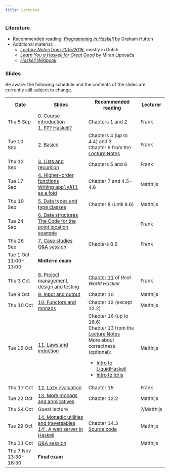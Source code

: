```yaml
---
title: Lectures
---
```


### Literature

* Recommended reading: [*Programming in Haskell*](http://www.cs.nott.ac.uk/~pszgmh/pih.html) by Graham Hutton
* Additional material:
    - [*Lecture Notes from 2015/2016*](http://www.cs.uu.nl/people/jur/FP-elec.pdf), mostly in Dutch
    - [*Learn You a Haskell for Great Good*](http://learnyouahaskell.com/) by Miran Lipovača
    - [*Haskell Wikibook*](https://en.wikibooks.org/wiki/Haskell)

### Slides

Be aware: the following schedule and the contents of the slides are currently still subject to change.

<table class="table table-stripped" style="font-size: 15px;">
<tr>
<th>Date</th>
<th>Slides</th>
<th>Recommended reading</th>
<th>Lecturer</th>
</tr>
<tr>
<td>Thu 5 Sep</td>
<td><a href="slides/fp-00-course-intro.pdf">0. Course introduction</a>
<br><a href="slides/fp-01-intro.pdf">1. FP? Haskell?</a></td>
<td>Chapters 1 and 2</td>
<td>Frank</td>
</tr>
<tr>
<td>Tue 10 Sep</td>
<td><a href="slides/fp-02-basics.pdf">2. Basics</a></td>
<td>Chapters 4 (up to 4.4) and 3
<br>Chapter 5 from the <a
href="http://www.staff.science.uu.nl/~hage0101/FP-elec.pdf">Lecture
Notes</a></td>
<td>Frank</td>
</tr>
<tr>
<td>Thu 12 Sep</td>
<td><a href="slides/fp-03-lists.pdf">3. Lists and recursion</a></td>
<td>Chapters 5 and 6</td>
<td>Frank</td>
</tr>
<tr>
<td>Tue 17 Sep</td>
<td><a href="slides/fp-04-h-o-functions.pdf">4. Higher-order functions</a>
<br><a href="applyAllFold.html">Writing <tt>applyAll</tt> as a fold</a></td>
<td>Chapter 7 and 4.5-4.6</td>
<td>Matthijs</td>
</tr>
<tr>
<td>Thu 19 Sep</td>
<td><a href="slides/fp-05-data-classes.pdf">5. Data types and type classes</a></td>
<td>Chapter 8 (until 8.6)</td>
<td>Matthijs</td>
</tr>
<tr>
<td>Tue 24 Sep</td>
<td><a href="slides/fp-06-data-structures-new.pdf">6. Data
structures</a><br/>
<a href="slides/sweep.hs">The Code for the point location example</a>
</td>
<td></td>
<td>Frank</td>
</tr>
<tr>
<td>Thu 26 Sep</td>
<td><a href="slides/fp-07-case-studies.pdf">7. Case studies</a>
<br><a href="slides/fp-qa-2019.pdf">Q&A session</a></td>
<td>Chapters 8.6</td>
<td>Frank</td>
</tr>
<tr class="warning">
<td>Tue 1 Oct 11:00-13:00</td>
<td><b>Midterm exam</b></td>
<td></td>
<td></td>
</tr>
<tr>
<td>Thu 3 Oct</td>
<td><a href="slides/fp-08-project-design-test.pdf">8. Project management, design and testing</a></td>
<td><a href="http://book.realworldhaskell.org/read/testing-and-quality-assurance.html">Chapter 11</a> of <i>Real World Haskell</i></td>
<td>Frank</td>
</tr>
<tr>
<td>Tue 8 Oct<br /></td>
<td><a href="slides/fp-09-io.pdf">9. Input and output</a></td>
<td>Chapter 10</td>
<td>Matthijs</td>
</tr>
<tr>
<td>Thu 10 Oct</td>
<td><a href="slides/fp-11-monads-one.pdf">10. Functors and monads</a></td>
<td>Chapter 12 (except 12.2)</td>
<td>Matthijs</td>
</tr>
<tr>
<td>Tue 15 Oct</td>
<td><a href="slides/fp-10-laws.pdf">11. Laws and induction</a></td>
<td>Chapter 16 (up to 16.6)
<br>Chapter 13 from the <a href="http://www.staff.science.uu.nl/~hage0101/FP-elec.pdf">Lecture Notes</a>
<br>More about correctness (optional):
<ul>
<li><a href="https://www.youtube.com/watch?v=vQrutfPAERQ">Intro to LiquidHaskell</a></li>
<li><a href="https://www.youtube.com/watch?v=X36ye-1x_HQ">Intro to Idris</a></li>
</ul></td>
<td>Matthijs</td>
</tr>
<tr>
<td>Thu 17 Oct</td>
<td><a href="slides/fp-14-lazy-eval.pdf">12. Lazy evaluation</a></td>
<td>Chapter 15</td>
<td>Frank</td>
</tr>
<tr>
<td>Tue 22 Oct</td>
<td><a href="slides/fp-12-monads-two.pdf">13. More monads and applicatives</a></td>
<td>Chapter 12.2</td>
<td>Matthijs</td>
</tr>
<tr>
<td>Thu 24 Oct</td>
<td>Guest lecture</td>
<td></td>
<td>?/Matthijs</td>
</tr>
<tr>
<td>Tue 29 Oct</td>
<td><a href="slides/fp-12b-monads-three.pdf">14. Monadic utilities and traversables</a>
<br /><a href="slides/fp-extra-web.pdf">14'. A web server in Haskell</a></td>
<td>Chapter 14.3
<br /><a href="slides/FpExtraWeb.hs">Source code</a></td>
<td>Matthijs</td>
</tr><tr>
<td>Thu 31 Oct<br /></td>
<td><a href="slides/fp-farewell-2018.pdf">Q&A session</a>
</td>
<td></td>
<td>Matthijs</td>
</tr><tr class="warning">
<td>Thu 7 Nov 13:30-16:30</td>
<td><b>Final exam</b></td>
<td></td>
</tr>
</table>